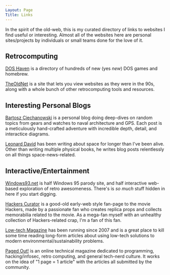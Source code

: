 ```yaml
---
Layout: Page
Title: Links
---
```


In the spirit of the old-web, this is my curated directory of links to websites I find useful or interesting. Almost all of the websites here are personal sites/projects by individuals or small teams done for the love of it.

## Retrocomputing

[DOS Haven](https://www.doshaven.eu) is a directory of hundreds of new (yes *new*) DOS games and homebrew.

[TheOldNet](https://theoldnet.com) is a site that lets you view websites as they were in the 90s, along with a whole bunch of other retrocomputing tools and resources.

## Interesting Personal Blogs

[Bartosz Ciechanowski](https://ciechanow.ski) is a personal blog doing deep-dives on random topics from gears and watches to naval architecture and GPS. Each post is a meticulously hand-crafted adventure with incredible depth, detail, and interactice diagrams.

[Leonard David](https://www.leonarddavid.com) has been writing about space for longer than I've been alive. Other than writing multiple physical books, he writes blog posts relentlessly on all things space-news-related.

## Interactive/Entertainment

[Windows93.net](https://www.windows93.net) is half Windows 95 parody site, and half interactive web-based exploration of retro awesomeness. There's is *so much* stuff hidden in here if you start digging.

[Hackers Curator](https://hackerscurator.com) is a good-old early-web style fan-page to the movie Hackers, made by a passionate fan who creates replica props and collects memorabilia related to the movie. As a mega-fan myself with an unhealthy collection of Hackers-related crap, I'm a fan of this fan.

[Low-tech Magazine](https://solar.lowtechmagazine.com) has been running since 2007 and is a great place to kill some time reading long-form articles about using low-tech solutions to modern environmental/sustainability problems.

[Paged Out!](https://pagedout.institute) is an online technical magazine dedicated to programming, hacking/infosec, retro computing, and general tech-nerd culture. It works on the idea of "1 page = 1 article" with the articles all submitted by the community.
